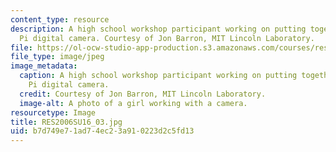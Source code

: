```yaml
---
content_type: resource
description: A high school workshop participant working on putting together a Raspberry
  Pi digital camera. Courtesy of Jon Barron, MIT Lincoln Laboratory.
file: https://ol-ocw-studio-app-production.s3.amazonaws.com/courses/res-2-006-girls-who-build-cameras-summer-2016/b7d749e71ad74ec23a910223d2c5fd13_RES2006SU16_03.jpg
file_type: image/jpeg
image_metadata:
  caption: A high school workshop participant working on putting together a Raspberry
    Pi digital camera.
  credit: Courtesy of Jon Barron, MIT Lincoln Laboratory.
  image-alt: A photo of a girl working with a camera.
resourcetype: Image
title: RES2006SU16_03.jpg
uid: b7d749e7-1ad7-4ec2-3a91-0223d2c5fd13
---
```

